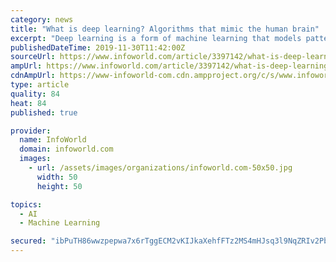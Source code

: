 ```yaml
---
category: news
title: "What is deep learning? Algorithms that mimic the human brain"
excerpt: "Deep learning is a form of machine learning that models patterns in data as complex, multi-layered networks. Because deep learning is the most general way to model a problem, it has the potential to solve difficult problems—such as computer vision and ..."
publishedDateTime: 2019-11-30T11:42:00Z
sourceUrl: https://www.infoworld.com/article/3397142/what-is-deep-learning-algorithms-that-mimic-the-human-brain.html
ampUrl: https://www.infoworld.com/article/3397142/what-is-deep-learning-algorithms-that-mimic-the-human-brain.amp.html
cdnAmpUrl: https://www-infoworld-com.cdn.ampproject.org/c/s/www.infoworld.com/article/3397142/what-is-deep-learning-algorithms-that-mimic-the-human-brain.amp.html
type: article
quality: 84
heat: 84
published: true

provider:
  name: InfoWorld
  domain: infoworld.com
  images:
    - url: /assets/images/organizations/infoworld.com-50x50.jpg
      width: 50
      height: 50

topics:
  - AI
  - Machine Learning

secured: "ibPuTH86wwzpepwa7x6rTggECM2vKIJkaXehfFTz2MS4mHJsq3l9NqZRIv2PbrbnlfW0vc5gWTgwQODmb3F8MkyDt76h7sgrgIzIjvjn+aFDDD9wdRizARqktAfvZIRTG02MSxxG2mlBk4jDWFAWH1ClCar3npIT1NWt6LWqJWwbo20UyjOYbu7+JilHwPOKJKVKti+HrgetnY00Q2jI5z1L9y7f382bnrOXBBmrAQAy20GYFzIv33HbWI6NFrKEsS6x8gNNaMgzYagqyM5T9A==;X3ao2iLGyTd+iHElh9/Lfg=="
---
```


